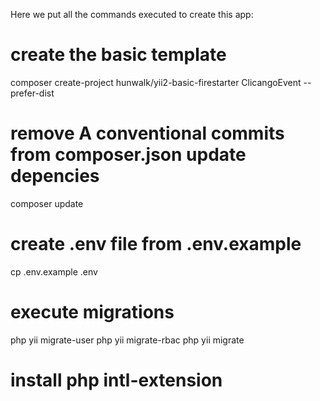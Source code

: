 Here we put all the commands executed to create this app:

# create the basic template
composer create-project hunwalk/yii2-basic-firestarter ClicangoEvent --prefer-dist

# remove A conventional commits from composer.json update depencies
composer update

# create .env file from .env.example
cp .env.example .env

# execute migrations
php yii migrate-user
php yii migrate-rbac
php yii migrate

# install php intl-extension